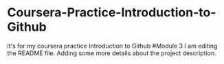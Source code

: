 # Coursera-Practice-Introduction-to-Github
it's for my coursera practice Introduction to Github #Module 3
I am editing the README file. Adding some more details about the project description.
